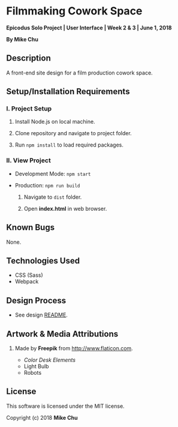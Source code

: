 # Filmmaking Cowork Space

**Epicodus Solo Project | User Interface | Week 2 & 3 | June 1, 2018**

**By Mike Chu**

## Description

A front-end site design for a film production cowork space.

## Setup/Installation Requirements

### I. Project Setup

1. Install Node.js on local machine.

2. Clone repository and navigate to project folder.

3. Run `npm install` to load required packages.

### II. View Project

- Development Mode: `npm start`

- Production: `npm run build`

  1. Navigate to `dist` folder.

  2. Open **index.html** in web browser.

## Known Bugs

None.

## Technologies Used

* CSS (Sass)
* Webpack

## Design Process

- See design [README](design/README.md).

## Artwork & Media Attributions

1. Made by **Freepik** from http://www.flaticon.com.

    - *Color Desk Elements*
    - Light Bulb
    - Robots

## License

This software is licensed under the MIT license.

Copyright (c) 2018 **Mike Chu**

